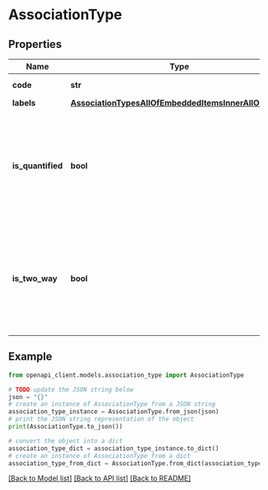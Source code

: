# AssociationType


## Properties

Name | Type | Description | Notes
------------ | ------------- | ------------- | -------------
**code** | **str** | Association type code | 
**labels** | [**AssociationTypesAllOfEmbeddedItemsInnerAllOfLabels**](AssociationTypesAllOfEmbeddedItemsInnerAllOfLabels.md) |  | [optional] 
**is_quantified** | **bool** | When true, the association is a quantified association (Only available in the PIM Serenity version.) | [optional] [default to False]
**is_two_way** | **bool** | When true, the association is a two-way association (Only available in the PIM Serenity version.) | [optional] [default to False]

## Example

```python
from openapi_client.models.association_type import AssociationType

# TODO update the JSON string below
json = "{}"
# create an instance of AssociationType from a JSON string
association_type_instance = AssociationType.from_json(json)
# print the JSON string representation of the object
print(AssociationType.to_json())

# convert the object into a dict
association_type_dict = association_type_instance.to_dict()
# create an instance of AssociationType from a dict
association_type_from_dict = AssociationType.from_dict(association_type_dict)
```
[[Back to Model list]](../README.md#documentation-for-models) [[Back to API list]](../README.md#documentation-for-api-endpoints) [[Back to README]](../README.md)


